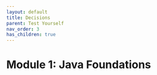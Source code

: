 ```yaml
---
layout: default
title: Decisions
parent: Test Yourself
nav_order: 3
has_children: true
---
```


# Module 1: Java Foundations